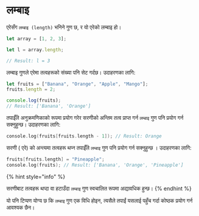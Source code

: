 # लम्बाइ

एरेसँग `लम्बाइ (length)` भनिने गुण छ, र यो एरेको लम्बाइ हो।

```javascript
let array = [1, 2, 3];

let l = array.length;

// Result: l = 3
```

लम्बाइ गुणले एरेमा तत्वहरूको संख्या पनि सेट गर्दछ। उदाहरणका लागि:

```javascript
let fruits = ["Banana", "Orange", "Apple", "Mango"];
fruits.length = 2;

console.log(fruits);
// Result: ['Banana', 'Orange']
```

तपाईँले अनुक्रमणिकाको रूपमा प्रयोग गरेर सरणीको अन्तिम तत्व प्राप्त गर्न `लम्बाइ` गुण पनि प्रयोग गर्न सक्नुहुन्छ। उदाहरणका लागि:

```c
console.log(fruits[fruits.length - 1]); // Result: Orange
```

सरणी ( एरे) को अन्त्यमा तत्वहरू थप्न तपाईँले `लम्बाइ` गुण पनि प्रयोग गर्न सक्नुहुन्छ । उदाहरणका लागि:

```c
fruits[fruits.length] = "Pineapple";
console.log(fruits); // Result: ['Banana', 'Orange', 'Pineapple']
```

{% hint style="info" %}

सरणीबाट तत्वहरू थप्दा वा हटाउँदा `लम्बाइ` गुण स्वचालित रूपमा अद्यावधिक हुन्छ।
{% endhint %}

यो पनि टिप्पण योग्य छ कि `लम्बाइ` गुण एक विधि होइन, त्यसैले तपाईं यसलाई पहुँच गर्दा कोष्ठक प्रयोग गर्न आवश्यक छैन।


